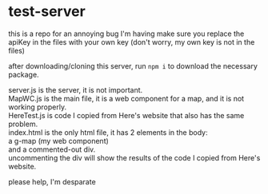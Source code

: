 # test-server

this is a repo for an annoying bug I'm having
make sure you replace the apiKey in the files with your own key (don't worry, my own key is not in the files)

after downloading/cloning this server, run `npm i` to download the necessary package.<br>


server.js is the server, it is not important.<br>
MapWC.js is the main file, it is a web component for a map, and it is not working properly.<br>
HereTest.js is code I copied from Here's website that also has the same problem.<br>
index.html is the only html file, it has 2 elements in the body:<br>
a g-map (my web component)<br>
and a commented-out div.<br>
uncommenting the div will show the results of the code I copied from Here's website.

please help, I'm desparate
